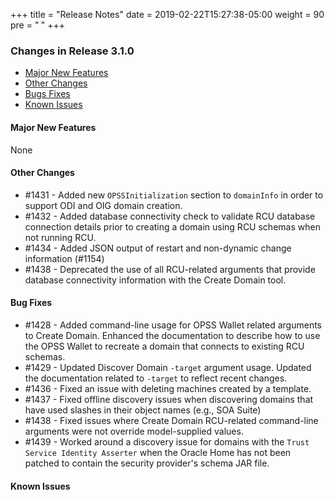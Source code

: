 +++
title = "Release Notes"
date = 2019-02-22T15:27:38-05:00
weight = 90
pre = "<b> </b>"
+++


### Changes in Release 3.1.0
- [Major New Features](#major-new-features)
- [Other Changes](#other-changes)
- [Bugs Fixes](#bug-fixes)
- [Known Issues](#known-issues)


#### Major New Features
None

#### Other Changes
- #1431 - Added new `OPSSInitialization` section to `domainInfo` in order to support ODI and OIG domain creation.
- #1432 - Added database connectivity check to validate RCU database connection details prior to creating a domain
  using RCU schemas when not running RCU.
- #1434 - Added JSON output of restart and non-dynamic change information (#1154)
- #1438 - Deprecated the use of all RCU-related arguments that provide database connectivity information with
  the Create Domain tool.

#### Bug Fixes
- #1428 - Added command-line usage for OPSS Wallet related arguments to Create Domain.  Enhanced the documentation to
  describe how to use the OPSS Wallet to recreate a domain that connects to existing RCU schemas.
- #1429 - Updated Discover Domain `-target` argument usage.  Updated the documentation related to `-target` to reflect
  recent changes.
- #1436 - Fixed an issue with deleting machines created by a template.
- #1437 - Fixed offline discovery issues when discovering domains that have used slashes in their object names (e.g., SOA Suite)
- #1438 - Fixed issues where Create Domain RCU-related command-line arguments were not override model-supplied values.
- #1439 - Worked around a discovery issue for domains with the `Trust Service Identity Asserter` when the Oracle Home
  has not been patched to contain the security provider's schema JAR file. 

#### Known Issues
